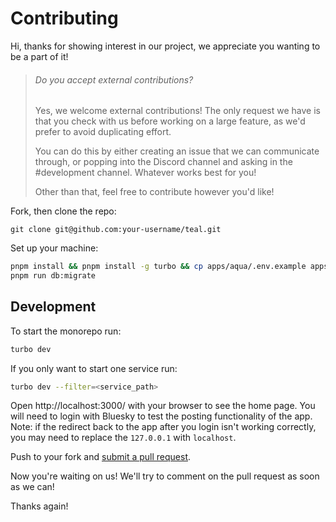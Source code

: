 # Contributing

Hi, thanks for showing interest in our project, we appreciate you wanting to be
a part of it!

> ###### Do you accept external contributions?
>
> Yes, we welcome external contributions! The only request we have is that you
> check with us before working on a large feature, as we'd prefer to avoid duplicating effort.
>
> You can do this by either creating an issue that we can communicate through, or
> popping into the Discord channel and asking in the #development channel.
> Whatever works best for you!
>
> Other than that, feel free to contribute however you'd like!

Fork, then clone the repo:

    git clone git@github.com:your-username/teal.git

Set up your machine:

```bash
pnpm install && pnpm install -g turbo && cp apps/aqua/.env.example apps/aqua/.env &&
pnpm run db:migrate
```

## Development

To start the monorepo run:

```bash
turbo dev
```

If you only want to start one service run:

```bash
turbo dev --filter=<service_path>
```

Open http://localhost:3000/ with your browser to see the home page. You will need
to login with Bluesky to test the posting functionality of the app. Note: if the
redirect back to the app after you login isn't working correctly, you may need to
replace the `127.0.0.1` with `localhost`.

Push to your fork and [submit a pull request][pr].

[pr]: https://github.com/teal-fm/teal/compare/

Now you're waiting on us! We'll try to comment on the pull request as soon as
we can!

Thanks again!
